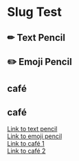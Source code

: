 # Slug Test

## ✏ Text Pencil
## ✏️ Emoji Pencil  
## café
## café

[Link to text pencil](#text-pencil)  
[Link to emoji pencil](#emoji-pencil)  
[Link to café 1](#café)  
[Link to café 2](#café)  
